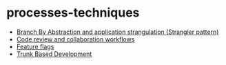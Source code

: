<!-- this entire file is auto-generated -->

# processes-techniques

<!-- optional markdown-notes-tree directory description starts here -->

<!-- optional markdown-notes-tree directory description ends here -->

- [Branch By Abstraction and application strangulation (Strangler pattern)](Branch-by-abstraction-application-strangulation.md)
- [Code review and collaboration workflows](Code-review-collaboration.md)
- [Feature flags](Feature-flags.md)
- [Trunk Based Development](Trunk-Based-Development.md)
